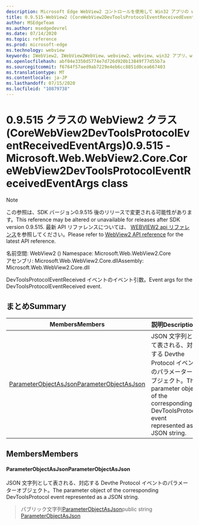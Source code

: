 ```yaml
---
description: Microsoft Edge WebView2 コントロールを使用して Win32 アプリの web コンテンツをホストする
title: 0.9.515-WebView2 (CoreWebView2DevToolsProtocolEventReceivedEventArgs の場合)
author: MSEdgeTeam
ms.author: msedgedevrel
ms.date: 07/14/2020
ms.topic: reference
ms.prod: microsoft-edge
ms.technology: webview
keywords: IWebView2、IWebView2WebView、webview2、webview、win32 アプリ、win32、edge、ICoreWebView2、ICoreWebView2Controller、browser control、edge html
ms.openlocfilehash: abf04e3350d5774e7d726d920b13849f77d55b7a
ms.sourcegitcommit: f6764f57aed9ab7229e4eb6cc8851d0cea667403
ms.translationtype: MT
ms.contentlocale: ja-JP
ms.lasthandoff: 07/15/2020
ms.locfileid: "10879738"
---
```

# <span data-ttu-id="0411e-104">0.9.515 クラスの WebView2 クラス (CoreWebView2DevToolsProtocolEventReceivedEventArgs)</span><span class="sxs-lookup"><span data-stu-id="0411e-104">0.9.515 - Microsoft.Web.WebView2.Core.CoreWebView2DevToolsProtocolEventReceivedEventArgs class</span></span> 

> [!NOTE]
> <span data-ttu-id="0411e-105">この参照は、SDK バージョン0.9.515 後のリリースで変更される可能性があります。</span><span class="sxs-lookup"><span data-stu-id="0411e-105">This reference may be altered or unavailable for releases after SDK version 0.9.515.</span></span> <span data-ttu-id="0411e-106">最新 API リファレンスについては、 [WEBVIEW2 api リファレンス](../../../webview2-api-reference.md)を参照してください。</span><span class="sxs-lookup"><span data-stu-id="0411e-106">Please refer to [WebView2 API reference](../../../webview2-api-reference.md) for the latest API reference.</span></span>

<span data-ttu-id="0411e-107">名前空間: WebView2 () </span><span class="sxs-lookup"><span data-stu-id="0411e-107">Namespace: Microsoft.Web.WebView2.Core</span></span>\
<span data-ttu-id="0411e-108">アセンブリ: Microsoft.Web.WebView2.Core.dll</span><span class="sxs-lookup"><span data-stu-id="0411e-108">Assembly: Microsoft.Web.WebView2.Core.dll</span></span>

<span data-ttu-id="0411e-109">DevToolsProtocolEventReceived イベントのイベント引数。</span><span class="sxs-lookup"><span data-stu-id="0411e-109">Event args for the DevToolsProtocolEventReceived event.</span></span>

## <span data-ttu-id="0411e-110">まとめ</span><span class="sxs-lookup"><span data-stu-id="0411e-110">Summary</span></span>

 <span data-ttu-id="0411e-111">Members</span><span class="sxs-lookup"><span data-stu-id="0411e-111">Members</span></span>                        | <span data-ttu-id="0411e-112">説明</span><span class="sxs-lookup"><span data-stu-id="0411e-112">Descriptions</span></span>
--------------------------------|---------------------------------------------
[<span data-ttu-id="0411e-113">ParameterObjectAsJson</span><span class="sxs-lookup"><span data-stu-id="0411e-113">ParameterObjectAsJson</span></span>](#parameterobjectasjson) | <span data-ttu-id="0411e-114">JSON 文字列として表される、対応する Devthe Protocol イベントのパラメーターオブジェクト。</span><span class="sxs-lookup"><span data-stu-id="0411e-114">The parameter object of the corresponding DevToolsProtocol event represented as a JSON string.</span></span>

## <span data-ttu-id="0411e-115">Members</span><span class="sxs-lookup"><span data-stu-id="0411e-115">Members</span></span>

#### <span data-ttu-id="0411e-116">ParameterObjectAsJson</span><span class="sxs-lookup"><span data-stu-id="0411e-116">ParameterObjectAsJson</span></span> 

<span data-ttu-id="0411e-117">JSON 文字列として表される、対応する Devthe Protocol イベントのパラメーターオブジェクト。</span><span class="sxs-lookup"><span data-stu-id="0411e-117">The parameter object of the corresponding DevToolsProtocol event represented as a JSON string.</span></span>

> <span data-ttu-id="0411e-118">パブリック文字列[ParameterObjectAsJson](#parameterobjectasjson)</span><span class="sxs-lookup"><span data-stu-id="0411e-118">public string [ParameterObjectAsJson](#parameterobjectasjson)</span></span>

